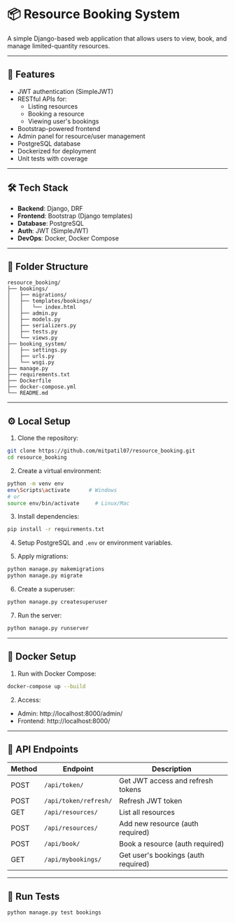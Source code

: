 # 📦 Resource Booking System

A simple Django-based web application that allows users to view, book, and manage limited-quantity resources.

---

## 🚀 Features

- JWT authentication (SimpleJWT)
- RESTful APIs for:
  - Listing resources
  - Booking a resource
  - Viewing user's bookings
- Bootstrap-powered frontend
- Admin panel for resource/user management
- PostgreSQL database
- Dockerized for deployment
- Unit tests with coverage

---

## 🛠️ Tech Stack

- **Backend**: Django, DRF
- **Frontend**: Bootstrap (Django templates)
- **Database**: PostgreSQL
- **Auth**: JWT (SimpleJWT)
- **DevOps**: Docker, Docker Compose

---

## 📁 Folder Structure

```
resource_booking/
├── bookings/                
│   ├── migrations/
│   ├── templates/bookings/
│   │   └── index.html
│   ├── admin.py
│   ├── models.py
│   ├── serializers.py
│   ├── tests.py
│   └── views.py
├── booking_system/
│   ├── settings.py
│   ├── urls.py
│   └── wsgi.py
├── manage.py
├── requirements.txt
├── Dockerfile
├── docker-compose.yml
└── README.md
```

---

## ⚙️ Local Setup

1. Clone the repository:
```bash
git clone https://github.com/mitpatil07/resource_booking.git
cd resource_booking
```

2. Create a virtual environment:
```bash
python -m venv env
env\Scripts\activate      # Windows
# or
source env/bin/activate     # Linux/Mac
```

3. Install dependencies:
```bash
pip install -r requirements.txt
```

4. Setup PostgreSQL and `.env` or environment variables.

5. Apply migrations:
```bash
python manage.py makemigrations
python manage.py migrate
```

6. Create a superuser:
```bash
python manage.py createsuperuser
```

7. Run the server:
```bash
python manage.py runserver
```

---

## 🐳 Docker Setup

1. Run with Docker Compose:
```bash
docker-compose up --build
```

2. Access:
- Admin: http://localhost:8000/admin/
- Frontend: http://localhost:8000/

---

## 🔑 API Endpoints

| Method | Endpoint             | Description                        |
|--------|----------------------|------------------------------------|
| POST   | `/api/token/`        | Get JWT access and refresh tokens  |
| POST   | `/api/token/refresh/`| Refresh JWT token                  |
| GET    | `/api/resources/`    | List all resources                 |
| POST   | `/api/resources/`    | Add new resource (auth required)   |
| POST   | `/api/book/`         | Book a resource (auth required)    |
| GET    | `/api/mybookings/`   | Get user's bookings (auth required)|

---

## 🧪 Run Tests

```bash
python manage.py test bookings
```
